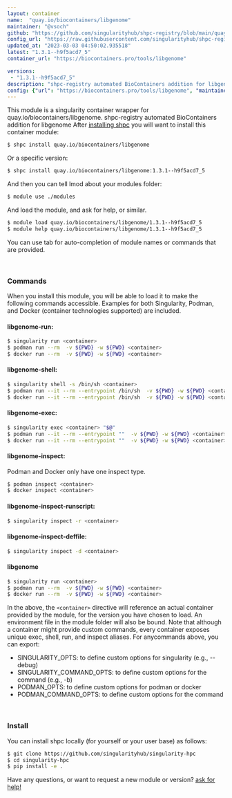 ```yaml
---
layout: container
name:  "quay.io/biocontainers/libgenome"
maintainer: "@vsoch"
github: "https://github.com/singularityhub/shpc-registry/blob/main/quay.io/biocontainers/libgenome/container.yaml"
config_url: "https://raw.githubusercontent.com/singularityhub/shpc-registry/main/quay.io/biocontainers/libgenome/container.yaml"
updated_at: "2023-03-03 04:50:02.935518"
latest: "1.3.1--h9f5acd7_5"
container_url: "https://biocontainers.pro/tools/libgenome"

versions:
 - "1.3.1--h9f5acd7_5"
description: "shpc-registry automated BioContainers addition for libgenome"
config: {"url": "https://biocontainers.pro/tools/libgenome", "maintainer": "@vsoch", "description": "shpc-registry automated BioContainers addition for libgenome", "latest": {"1.3.1--h9f5acd7_5": "sha256:aaa664a489c0b3461ffbe63941ba94c16976237f1904b12a019dac0b837f6d1a"}, "tags": {"1.3.1--h9f5acd7_5": "sha256:aaa664a489c0b3461ffbe63941ba94c16976237f1904b12a019dac0b837f6d1a"}, "docker": "quay.io/biocontainers/libgenome"}
---
```


This module is a singularity container wrapper for quay.io/biocontainers/libgenome.
shpc-registry automated BioContainers addition for libgenome
After [installing shpc](#install) you will want to install this container module:


```bash
$ shpc install quay.io/biocontainers/libgenome
```

Or a specific version:

```bash
$ shpc install quay.io/biocontainers/libgenome:1.3.1--h9f5acd7_5
```

And then you can tell lmod about your modules folder:

```bash
$ module use ./modules
```

And load the module, and ask for help, or similar.

```bash
$ module load quay.io/biocontainers/libgenome/1.3.1--h9f5acd7_5
$ module help quay.io/biocontainers/libgenome/1.3.1--h9f5acd7_5
```

You can use tab for auto-completion of module names or commands that are provided.

<br>

### Commands

When you install this module, you will be able to load it to make the following commands accessible.
Examples for both Singularity, Podman, and Docker (container technologies supported) are included.

#### libgenome-run:

```bash
$ singularity run <container>
$ podman run --rm  -v ${PWD} -w ${PWD} <container>
$ docker run --rm  -v ${PWD} -w ${PWD} <container>
```

#### libgenome-shell:

```bash
$ singularity shell -s /bin/sh <container>
$ podman run --it --rm --entrypoint /bin/sh  -v ${PWD} -w ${PWD} <container>
$ docker run --it --rm --entrypoint /bin/sh  -v ${PWD} -w ${PWD} <container>
```

#### libgenome-exec:

```bash
$ singularity exec <container> "$@"
$ podman run --it --rm --entrypoint ""  -v ${PWD} -w ${PWD} <container> "$@"
$ docker run --it --rm --entrypoint ""  -v ${PWD} -w ${PWD} <container> "$@"
```

#### libgenome-inspect:

Podman and Docker only have one inspect type.

```bash
$ podman inspect <container>
$ docker inspect <container>
```

#### libgenome-inspect-runscript:

```bash
$ singularity inspect -r <container>
```

#### libgenome-inspect-deffile:

```bash
$ singularity inspect -d <container>
```



#### libgenome

```bash
$ singularity run <container>
$ podman run --rm  -v ${PWD} -w ${PWD} <container>
$ docker run --rm  -v ${PWD} -w ${PWD} <container>
```


In the above, the `<container>` directive will reference an actual container provided
by the module, for the version you have chosen to load. An environment file in the
module folder will also be bound. Note that although a container
might provide custom commands, every container exposes unique exec, shell, run, and
inspect aliases. For anycommands above, you can export:

 - SINGULARITY_OPTS: to define custom options for singularity (e.g., --debug)
 - SINGULARITY_COMMAND_OPTS: to define custom options for the command (e.g., -b)
 - PODMAN_OPTS: to define custom options for podman or docker
 - PODMAN_COMMAND_OPTS: to define custom options for the command

<br>

### Install

You can install shpc locally (for yourself or your user base) as follows:

```bash
$ git clone https://github.com/singularityhub/singularity-hpc
$ cd singularity-hpc
$ pip install -e .
```

Have any questions, or want to request a new module or version? [ask for help!](https://github.com/singularityhub/singularity-hpc/issues)